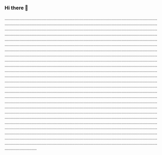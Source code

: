### Hi there 👋

......................................................................................................................................................................................................................................................................................................................................................................................................................................................................................................................................................................................................................................................................................................................................................................................................................................................................................................................................................................................................................................................................................................................................................................................................................................................................................................................................................................................................................................................................................................................................................................................................................................................................................................................................................................................................................................................................................................................................................................................................................................................................................................................................................................................................................................................................................................................................................................................................................................................................................................................................................................................................................................................................................................................................................................................................................................................................................................................................................................................................................................................................................................................................................................................................................................................